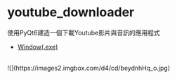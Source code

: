 # youtube_downloader
使用PyQt6建造一個下載Youtube影片與音訊的應用程式

- [Window(.exe)](https://github.com/cabie8399/youtube_downloader/releases)
<br>
![](https://images2.imgbox.com/d4/cd/beydnhHq_o.jpg)
